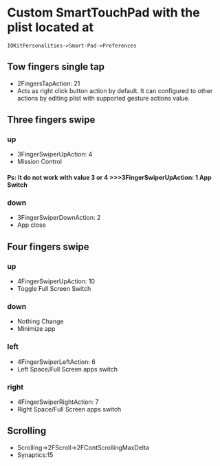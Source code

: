 # Custom SmartTouchPad with the plist located at

`IOKitPersonalities->Smart-Pad->Preferences`

## Tow fingers single tap
- 2FingersTapAction: 21
- Acts as right click button action by default. It can configured to other actions by editing plist with supported gesture actions value.

## Three fingers swipe
### up
- 3FingerSwiperUpAction: 4
- Mission Control

#### Ps: It do not work with value 3 or 4 >>>3FingerSwiperUpAction: 1 App Switch

### down
- 3FingerSwiperDownAction: 2
- App close


## Four fingers swipe
### up
- 4FingerSwiperUpAction: 10
- Toggle Full Screen Switch

### down
- Nothing Change
- Minimize app

### left
- 4FingerSwiperLeftAction: 6
- Left Space/Full Screen apps switch

### right
- 4FingerSwiperRightAction: 7
- Right Space/Full Screen apps switch

## Scrolling
- Scrolling->2FScroll->2FContScrollingMaxDelta
- Synaptics:15
